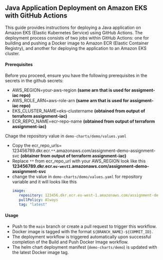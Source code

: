 ## Java Application Deployment on Amazon EKS with GitHub Actions
This guide provides instructions for deploying a Java application on Amazon EKS (Elastic Kubernetes Service) using GitHub Actions. The deployment process consists of two jobs within GitHub Actions: one for building and pushing a Docker image to Amazon ECR (Elastic Container Registry), and another for deploying the application to an Amazon EKS cluster.

#### Prerequisites
Before you proceed, ensure you have the following prerequisites in the secrets in the github secrets:
- AWS_REGION=your-aws-region **(same arn that is used for assigment-iac repo)**
- AWS_ROLE_ARN=aws-role-arn **(same arn that is used for assigment-iac repo)**
- EKS_CLUSTER_NAME=eks-clustername **(obtained from output of terraform assignment-iac)**
- ECR_REPO_NAME=ecr-repo-name **(obtained from output of terraform assignment-iac)**

Chage the repository value in `demo-charts/demo/values.yaml`
- Copy the ecr_repo_urls= 123456789.dkr.ecr.`**`.amazonaws.com/assignment-demo-assignment-svc **(obtainer from output of terraform assignment-iac)**
- Replace ``**`` from ecr_repo_url with your AWS_REGION look like this **123456789.dkr.ecr.`eu-west1`.amazonaws.com/assignment-demo-assignment-svc**
- change the value in `demo-charts/demo/values.yaml` for repository variable and it will looks like this
  ```yaml
  image:
     repository: 123456.dkr.ecr.eu-west-1.amazonaws.com/assignment-demo-assignment-svc
     pullPolicy: Always
     tag: "latest"
  ```

#### Usage
- Push to the `main` branch or create a pull request to trigger this workflow.
- Docker image is tagged with the format `${BRANCH_NAME}-${COMMIT_ID}`.
- The deployment workflow is triggered automatically upon successful completion of the Build and Push Docker Image workflow.
- The helm chart deployment manifest (`demo-charts/demo`) is updated with the latest Docker image tag.
